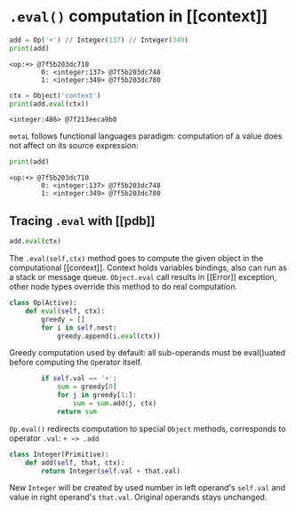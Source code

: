 # `.eval()` computation in [[context]]

```py
add = Op('+') // Integer(137) // Integer(349)
print(add)
```
```
<op:+> @7f5b203dc710
        0: <integer:137> @7f5b203dc748
        1: <integer:349> @7f5b203dc780
```
```py
ctx = Object('context')
print(add.eval(ctx))
```
```
<integer:486> @7f213eeca9b0
```
`metaL` follows functional languages paradigm: computation of a value does not affect on its source expression:
```py
print(add)
```
```
<op:+> @7f5b203dc710
        0: <integer:137> @7f5b203dc748
        1: <integer:349> @7f5b203dc780
```

## Tracing `.eval` with [[pdb]]

```py
add.eval(ctx)
```
The `.eval(self,ctx)` method goes to compute the given object in the computational [[context]]. Context holds variables bindings, also can run as a stack or message queue. `Object.eval` call results in [[Error]] exception, other node types override this method to do real computation. 
```py
class Op(Active):
    def eval(self, ctx):
        greedy = []
        for i in self.nest:
            greedy.append(i.eval(ctx))
```
Greedy computation used by default: all sub-operands must be eval()uated before computing the `Op`erator itself.
```py
        if self.val == '+':
            sum = greedy[0]
            for j in greedy[1:]:
                sum = sum.add(j, ctx)
            return sum
```
`Op.eval()` redirects computation to special `Object` methods, corresponds to operator `.val`: `+ ~> .add`
```py
class Integer(Primitive):
    def add(self, that, ctx):
        return Integer(self.val + that.val)
```
New `Integer` will be created by used number in left operand's `self.val` and value in right operand's `that.val`. Original operands stays unchanged.

